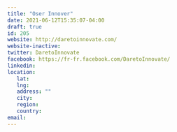 ```yaml
---
title: "Oser Innover"
date: 2021-06-12T15:35:07-04:00
draft: true
id: 205
website: http://daretoinnovate.com/
website-inactive: 
twitter: DaretoInnovate
facebook: https://fr-fr.facebook.com/DaretoInnovate/
linkedin: 
location: 
   lat: 
   lng: 
   address: ""
   city: 
   region: 
   country: 
email: 
---
```


